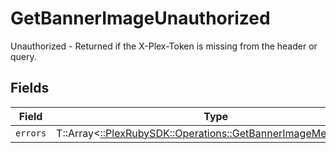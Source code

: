 # GetBannerImageUnauthorized

Unauthorized - Returned if the X-Plex-Token is missing from the header or query.


## Fields

| Field                                                                                                                  | Type                                                                                                                   | Required                                                                                                               | Description                                                                                                            |
| ---------------------------------------------------------------------------------------------------------------------- | ---------------------------------------------------------------------------------------------------------------------- | ---------------------------------------------------------------------------------------------------------------------- | ---------------------------------------------------------------------------------------------------------------------- |
| `errors`                                                                                                               | T::Array<[::PlexRubySDK::Operations::GetBannerImageMediaErrors](../../models/operations/getbannerimagemediaerrors.md)> | :heavy_minus_sign:                                                                                                     | N/A                                                                                                                    |